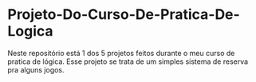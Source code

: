 # Projeto-Do-Curso-De-Pratica-De-Logica
Neste repositório está 1 dos 5 projetos feitos durante o meu curso de pratica de lógica. Esse projeto se trata de um simples sistema de reserva pra alguns jogos.
